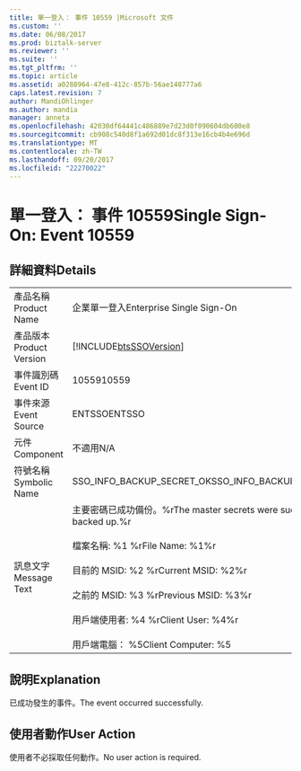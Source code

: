 ```yaml
---
title: 單一登入： 事件 10559 |Microsoft 文件
ms.custom: ''
ms.date: 06/08/2017
ms.prod: biztalk-server
ms.reviewer: ''
ms.suite: ''
ms.tgt_pltfrm: ''
ms.topic: article
ms.assetid: a0288964-47e8-412c-857b-56ae148777a6
caps.latest.revision: 7
author: MandiOhlinger
ms.author: mandia
manager: anneta
ms.openlocfilehash: 42030df64441c486889e7d23d0f090604db600e8
ms.sourcegitcommit: cb908c540d8f1a692d01dc8f313e16cb4b4e696d
ms.translationtype: MT
ms.contentlocale: zh-TW
ms.lasthandoff: 09/20/2017
ms.locfileid: "22270022"
---
```

# <a name="single-sign-on-event-10559"></a><span data-ttu-id="b11fd-102">單一登入： 事件 10559</span><span class="sxs-lookup"><span data-stu-id="b11fd-102">Single Sign-On: Event 10559</span></span>
## <a name="details"></a><span data-ttu-id="b11fd-103">詳細資料</span><span class="sxs-lookup"><span data-stu-id="b11fd-103">Details</span></span>  
  
|||  
|-|-|  
|<span data-ttu-id="b11fd-104">產品名稱</span><span class="sxs-lookup"><span data-stu-id="b11fd-104">Product Name</span></span>|<span data-ttu-id="b11fd-105">企業單一登入</span><span class="sxs-lookup"><span data-stu-id="b11fd-105">Enterprise Single Sign-On</span></span>|  
|<span data-ttu-id="b11fd-106">產品版本</span><span class="sxs-lookup"><span data-stu-id="b11fd-106">Product Version</span></span>|[!INCLUDE[btsSSOVersion](../includes/btsssoversion-md.md)]|  
|<span data-ttu-id="b11fd-107">事件識別碼</span><span class="sxs-lookup"><span data-stu-id="b11fd-107">Event ID</span></span>|<span data-ttu-id="b11fd-108">10559</span><span class="sxs-lookup"><span data-stu-id="b11fd-108">10559</span></span>|  
|<span data-ttu-id="b11fd-109">事件來源</span><span class="sxs-lookup"><span data-stu-id="b11fd-109">Event Source</span></span>|<span data-ttu-id="b11fd-110">ENTSSO</span><span class="sxs-lookup"><span data-stu-id="b11fd-110">ENTSSO</span></span>|  
|<span data-ttu-id="b11fd-111">元件</span><span class="sxs-lookup"><span data-stu-id="b11fd-111">Component</span></span>|<span data-ttu-id="b11fd-112">不適用</span><span class="sxs-lookup"><span data-stu-id="b11fd-112">N/A</span></span>|  
|<span data-ttu-id="b11fd-113">符號名稱</span><span class="sxs-lookup"><span data-stu-id="b11fd-113">Symbolic Name</span></span>|<span data-ttu-id="b11fd-114">SSO_INFO_BACKUP_SECRET_OK</span><span class="sxs-lookup"><span data-stu-id="b11fd-114">SSO_INFO_BACKUP_SECRET_OK</span></span>|  
|<span data-ttu-id="b11fd-115">訊息文字</span><span class="sxs-lookup"><span data-stu-id="b11fd-115">Message Text</span></span>|<span data-ttu-id="b11fd-116">主要密碼已成功備份。%r</span><span class="sxs-lookup"><span data-stu-id="b11fd-116">The master secrets were successfully backed up.%r</span></span><br /><br /> <span data-ttu-id="b11fd-117">檔案名稱: %1 %r</span><span class="sxs-lookup"><span data-stu-id="b11fd-117">File Name: %1%r</span></span><br /><br /> <span data-ttu-id="b11fd-118">目前的 MSID: %2 %r</span><span class="sxs-lookup"><span data-stu-id="b11fd-118">Current MSID: %2%r</span></span><br /><br /> <span data-ttu-id="b11fd-119">之前的 MSID: %3 %r</span><span class="sxs-lookup"><span data-stu-id="b11fd-119">Previous MSID: %3%r</span></span><br /><br /> <span data-ttu-id="b11fd-120">用戶端使用者: %4 %r</span><span class="sxs-lookup"><span data-stu-id="b11fd-120">Client User: %4%r</span></span><br /><br /> <span data-ttu-id="b11fd-121">用戶端電腦： %5</span><span class="sxs-lookup"><span data-stu-id="b11fd-121">Client Computer: %5</span></span>|  
  
## <a name="explanation"></a><span data-ttu-id="b11fd-122">說明</span><span class="sxs-lookup"><span data-stu-id="b11fd-122">Explanation</span></span>  
 <span data-ttu-id="b11fd-123">已成功發生的事件。</span><span class="sxs-lookup"><span data-stu-id="b11fd-123">The event occurred successfully.</span></span>  
  
## <a name="user-action"></a><span data-ttu-id="b11fd-124">使用者動作</span><span class="sxs-lookup"><span data-stu-id="b11fd-124">User Action</span></span>  
 <span data-ttu-id="b11fd-125">使用者不必採取任何動作。</span><span class="sxs-lookup"><span data-stu-id="b11fd-125">No user action is required.</span></span>